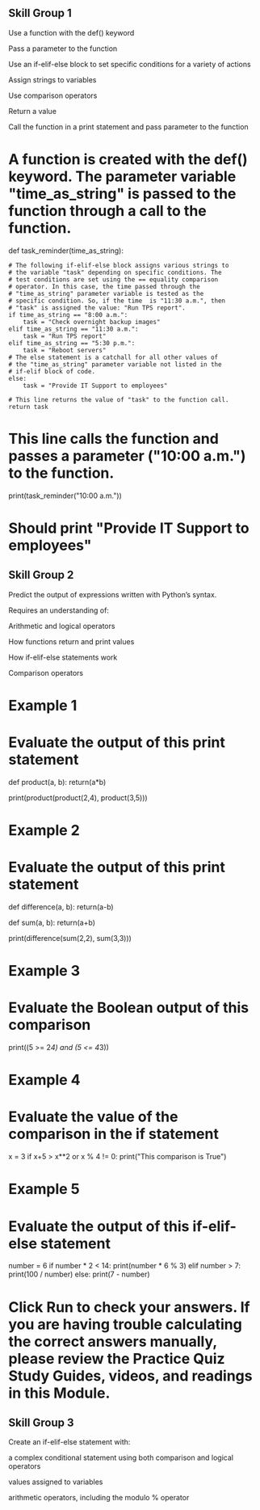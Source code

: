 ## Skill Group 1

Use a function with the def() keyword

Pass a parameter to the function

Use an if-elif-else block to set specific conditions for a variety of actions

Assign strings to variables 

Use comparison operators

Return a value

Call the function in a print statement and pass parameter to the function

# A function is created with the def() keyword. The parameter variable "time_as_string" is passed to the function through a call to the function.
def task_reminder(time_as_string):

    # The following if-elif-else block assigns various strings to
    # the variable "task" depending on specific conditions. The
    # test conditions are set using the == equality comparison 
    # operator. In this case, the time passed through the 
    # "time_as_string" parameter variable is tested as the 
    # specific condition. So, if the time  is "11:30 a.m.", then 
    # "task" is assigned the value: "Run TPS report".
    if time_as_string == "8:00 a.m.":
        task = "Check overnight backup images"
    elif time_as_string == "11:30 a.m.":
        task = "Run TPS report"
    elif time_as_string == "5:30 p.m.":
        task = "Reboot servers"
    # The else statement is a catchall for all other values of 
    # the "time_as_string" parameter variable not listed in the
    # if-elif block of code.
    else:
        task = "Provide IT Support to employees"

    # This line returns the value of "task" to the function call.
    return task

# This line calls the function and passes a parameter ("10:00 a.m.") to the function.
   print(task_reminder("10:00 a.m."))
# Should print "Provide IT Support to employees"

## Skill Group 2
Predict the output of expressions written with Python’s syntax. 

Requires an understanding of:

Arithmetic and logical operators 

How functions return and print values

How if-elif-else statements work

Comparison operators
# Example 1
# Evaluate the output of this print statement

def product(a, b):
    return(a*b)

print(product(product(2,4), product(3,5)))
 
# Example 2 
# Evaluate the output of this print statement

def difference(a, b):
    return(a-b)

def sum(a, b):
    return(a+b)

print(difference(sum(2,2), sum(3,3)))

# Example 3
# Evaluate the Boolean output of this comparison


print((5 >= 2*4) and (5 <= 4*3))

# Example 4 
# Evaluate the value of the comparison in the if statement 


x = 3
if x+5 > x**2 or x % 4 != 0:
    print("This comparison is True")

# Example 5 
# Evaluate the output of this if-elif-else statement


number = 6
if number * 2 < 14:
    print(number * 6 % 3)
elif number > 7:
    print(100 / number)
else:
    print(7 - number)


# Click Run to check your answers. If you are having trouble calculating the correct answers manually, please review the Practice Quiz Study Guides, videos, and readings in this Module.

## Skill Group 3
Create an if-elif-else statement with: 

a complex conditional statement using both comparison and logical operators

values assigned to variables 

arithmetic operators, including the modulo % operator
